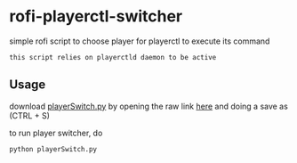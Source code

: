 # rofi-playerctl-switcher

simple rofi script to choose player for playerctl to execute its command

`this script relies on playerctld daemon to be active`

## Usage

download [playerSwitch.py](https://raw.githubusercontent.com/DoubleA4/rofi-playerctl-switcher/main/playerSwitch.py) by opening the raw link [here](https://raw.githubusercontent.com/DoubleA4/rofi-playerctl-switcher/main/playerSwitch.py) and doing a save as (CTRL + S)

to run player switcher, do

```bash
python playerSwitch.py
```
